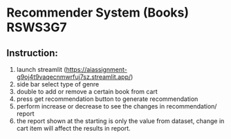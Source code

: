 # Recommender System (Books) RSWS3G7

## Instruction:
1. launch streamlit (https://aiassignment-g9oj4t9vaqecnmwrfuj7sz.streamlit.app/)
2. side bar select type of genre
3. double to add or remove a certain book from cart
4. press get recommendation button to generate recommendation
5. perform increase or decrease to see the changes in recommendation/ report
6. the report shown at the starting is only the value from dataset, change in cart item will affect the results in report.
